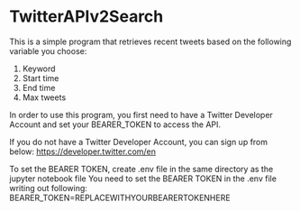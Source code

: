 # TwitterAPIv2Search

This is a simple program that retrieves recent tweets based on the following variable you choose:
1. Keyword
2. Start time
3. End time
4. Max tweets

In order to use this program, you first need to have a Twitter Developer Account and set your BEARER_TOKEN to access the API. 

If you do not have a Twitter Developer Account, you can sign up from below:
https://developer.twitter.com/en

To set the BEARER TOKEN, create .env file in the same directory as the jupyter notebook file
You need to set the BEARER TOKEN in the .env file writing out following: BEARER_TOKEN=REPLACEWITHYOURBEARERTOKENHERE
